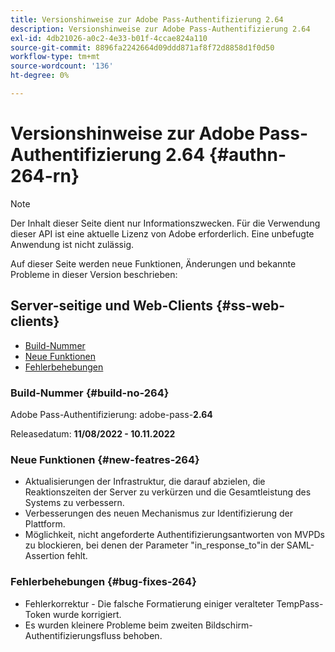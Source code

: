 ```yaml
---
title: Versionshinweise zur Adobe Pass-Authentifizierung 2.64
description: Versionshinweise zur Adobe Pass-Authentifizierung 2.64
exl-id: 4db21026-a0c2-4e33-b01f-4ccae824a110
source-git-commit: 8896fa2242664d09ddd871af8f72d8858d1f0d50
workflow-type: tm+mt
source-wordcount: '136'
ht-degree: 0%

---
```


# Versionshinweise zur Adobe Pass-Authentifizierung 2.64 {#authn-264-rn}

>[!NOTE]
>
>Der Inhalt dieser Seite dient nur Informationszwecken. Für die Verwendung dieser API ist eine aktuelle Lizenz von Adobe erforderlich. Eine unbefugte Anwendung ist nicht zulässig.

Auf dieser Seite werden neue Funktionen, Änderungen und bekannte Probleme in dieser Version beschrieben:

## Server-seitige und Web-Clients {#ss-web-clients}

* [Build-Nummer](#build-no-264)
* [Neue Funktionen](#new-featres-264)
* [Fehlerbehebungen](#bug-fixes-264)

### Build-Nummer {#build-no-264}

Adobe Pass-Authentifizierung: adobe-pass-**2.64**

Releasedatum: **11/08/2022 - 10.11.2022**

### Neue Funktionen {#new-featres-264}

* Aktualisierungen der Infrastruktur, die darauf abzielen, die Reaktionszeiten der Server zu verkürzen und die Gesamtleistung des Systems zu verbessern.
* Verbesserungen des neuen Mechanismus zur Identifizierung der Plattform.
* Möglichkeit, nicht angeforderte Authentifizierungsantworten von MVPDs zu blockieren, bei denen der Parameter &quot;in_response_to&quot;in der SAML-Assertion fehlt.

### Fehlerbehebungen {#bug-fixes-264}

* Fehlerkorrektur - Die falsche Formatierung einiger veralteter TempPass-Token wurde korrigiert.
* Es wurden kleinere Probleme beim zweiten Bildschirm-Authentifizierungsfluss behoben.
